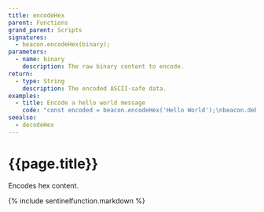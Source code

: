 ```yaml
---
title: encodeHex
parent: Functions
grand_parent: Scripts
signatures:
  - beacon.encodeHex(binary);
parameters:
  - name: binary
    description: The raw binary content to encode.
return:
  - type: String
    description: The encoded ASCII-safe data.
examples:
  - title: Encode a hello world message
    code: "const encoded = beacon.encodeHex('Hello World');\nbeacon.debugPrint(encoded); // Outputs \"48656C6C6F20576F726C64\""
seealso:
  - decodeHex
---
```

# {{page.title}}

Encodes hex content. 

{% include sentinelfunction.markdown %}
